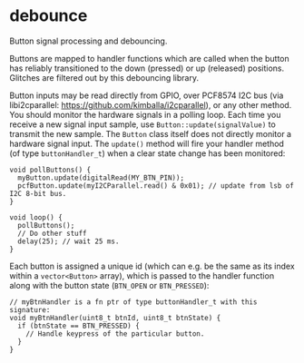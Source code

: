 
debounce
========

Button signal processing and debouncing.

Buttons are mapped to handler functions which are called when the button has reliably
transitioned to the down (pressed) or up (released) positions. Glitches are filtered out
by this debouncing library.

Button inputs may be read directly from GPIO, over PCF8574 I2C bus (via libi2cparallel:
https://github.com/kimballa/i2cparallel), or any other method. You should monitor the
hardware signals in a polling loop. Each time you receive a new signal input sample, use
`Button::update(signalValue)` to transmit the new sample.  The `Button` class itself does
not directly monitor a hardware signal input. The `update()` method will fire your handler
method (of type `buttonHandler_t`) when a clear state change has been monitored:

```
void pollButtons() {
  myButton.update(digitalRead(MY_BTN_PIN));
  pcfButton.update(myI2CParallel.read() & 0x01); // update from lsb of I2C 8-bit bus.
}

void loop() {
  pollButtons();
  // Do other stuff
  delay(25); // wait 25 ms.
}
```

Each button is assigned a unique id (which can e.g. be the same as its index within a
`vector<Button>` array), which is passed to the handler function along with the button
state (`BTN_OPEN` or `BTN_PRESSED`):

```
// myBtnHandler is a fn ptr of type buttonHandler_t with this signature:
void myBtnHandler(uint8_t btnId, uint8_t btnState) {
  if (btnState == BTN_PRESSED) {
    // Handle keypress of the particular button.
  }
}
```

